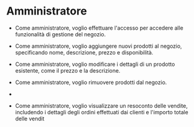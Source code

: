 # Amministratore
 
- Come amministratore, voglio effettuare l'accesso per accedere alle funzionalità di gestione del negozio.

- Come amministratore, voglio aggiungere nuovi prodotti al negozio, specificando nome, descrizione, prezzo e disponibilità.

- Come amministratore, voglio modificare i dettagli di un prodotto esistente, come il prezzo e la descrizione.

- Come amministratore, voglio rimuovere prodotti dal negozio.
- 
- Come amministratore, voglio visualizzare un resoconto delle vendite, includendo i dettagli degli ordini effettuati dai clienti e l'importo totale delle vendit
